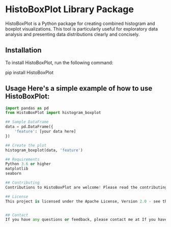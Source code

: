 # HistoBoxPlot Library Package

HistoBoxPlot is a Python package for creating combined histogram and boxplot visualizations. This tool is particularly useful for exploratory data analysis and presenting data distributions clearly and concisely. 

## Installation 
To install HistoBoxPlot, run the following command: 

pip install HistoBoxPlot 

## Usage Here's a simple example of how to use HistoBoxPlot: 

```python 
import pandas as pd 
from HistoBoxPlot import histogram_boxplot 

## Sample DataFrame 
data = pd.DataFrame({ 
    'feature': [your data here] 
}) 

## Create the plot 
histogram_boxplot(data, 'feature') 

## Requirements 
Python 3.6 or higher 
matplotlib 
seaborn 

## Contributing 
Contributions to HistoBoxPlot are welcome! Please read the contributing guidelines. 

## License 
This project is licensed under the Apache License, Version 2.0 - see the LICENSE file for details.


## Contact 
If you have any questions or feedback, please contact me at If you have any questions or feedback, please contact me at atugharajohn@gmail.com.
